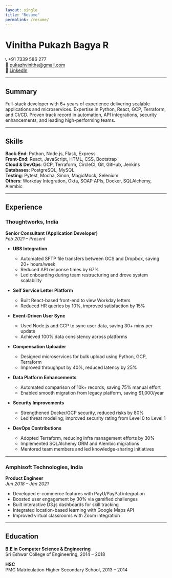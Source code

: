 ```yaml
---
layout: single
title: "Resume"
permalink: /resume/
---
```

# Vinitha Pukazh Bagya R

📞 +91 7339 586 277  
📧 pukazhvinitha@gmail.com  
🔗 [LinkedIn](https://www.linkedin.com/in/pukazhvinitha/)  

---

## Summary

Full-stack developer with 6+ years of experience delivering scalable applications and microservices. Expertise in Python, React, GCP, Terraform, and CI/CD. Proven track record in automation, API integrations, security enhancements, and leading high-performing teams.

---

## Skills

**Back-End**: Python, Node.js, Flask, Express  
**Front-End**: React, JavaScript, HTML, CSS, Bootstrap  
**Cloud & DevOps**: GCP, Terraform, CircleCI, Git, GitHub, Jenkins  
**Databases**: PostgreSQL, MySQL  
**Testing**: Pytest, Mocha, Sinon, MagicMock, Selenium  
**Others**: Workday Integration, Okta, SOAP APIs, Docker, SQLAlchemy, Alembic

---

## Experience

### **Thoughtworks, India**  
**Senior Consultant (Application Developer)**  
*Feb 2021 – Present*

- **UBS Integration**  
  - Automated SFTP file transfers between GCS and Dropbox, saving 20+ hours/week  
  - Reduced API response times by 67%  
  - Led onboarding during team restructuring and drove system scalability

- **Self Service Letter Platform**  
  - Built React-based front-end to view Workday letters  
  - Reduced HR queries by 10%, improved satisfaction by 15%

- **Event-Driven User Sync**  
  - Used Node.js and GCP to sync user data, saving 30+ mins per update  
  - Achieved 100% data consistency across platforms

- **Compensation Uploader**  
  - Designed microservices for bulk upload using Python, GCP, Terraform  
  - Improved throughput by 40%, reduced latency by 25%

- **Data Platform Enhancements**  
  - Automated comparison of 10k+ records, saving 75% manual effort  
  - Enabled smooth migration from legacy platform, saving $1,000/year

- **Security Improvements**  
  - Strengthened Docker/GCP security, reduced risks by 80%  
  - Led threat modeling; improved security rating from Level 0 to Level 1

- **DevOps Contributions**  
  - Adopted Terraform, reducing infra management efforts by 30%  
  - Implemented SQLAlchemy ORM and Alembic migrations  
  - Mentored team members and led knowledge-sharing initiatives

---

### **Amphisoft Technologies, India**  
**Product Engineer**  
*Jun 2018 – Jan 2021*

- Developed e-commerce features with PayU/PayPal integration  
- Boosted user engagement by 30% via gamified challenges  
- Built interactive D3.js dashboards for skill tracking  
- Integrated location-based learning with Google Maps API  
- Improved virtual classrooms with Zoom integration

---

## Education

**B.E in Computer Science & Engineering**  
Sri Eshwar College of Engineering, 2014 – 2018  

**HSC**  
PMG Matriculation Higher Secondary School, 2013 – 2014  
